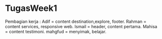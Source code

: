 # TugasWeek1
Pembagian kerja :
Adif = content destination,explore, footer.
Rahman = content services, responsive web.
Ismail = header, content pertama.
Mahisa = content testimoni.
mahgfud = menyimak, belajar.
